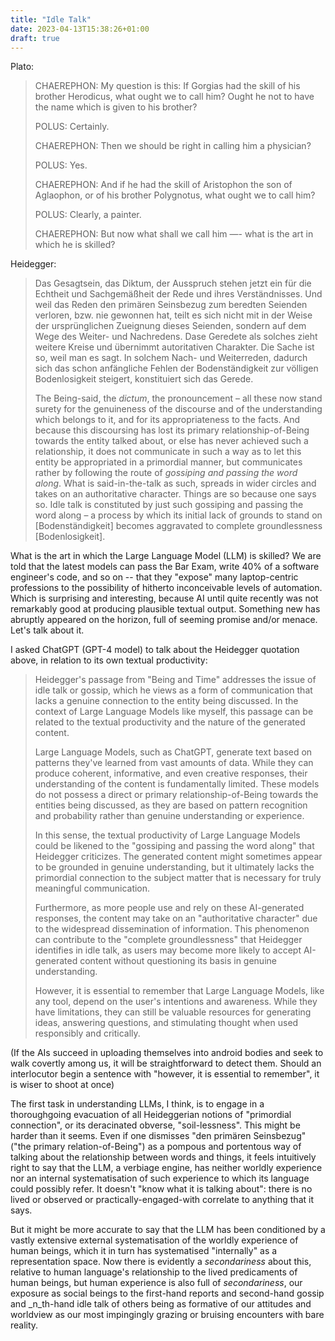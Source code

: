 ```yaml
---
title: "Idle Talk"
date: 2023-04-13T15:38:26+01:00
draft: true
---
```

Plato:

> CHAEREPHON: My question is this: If Gorgias had the skill of his brother Herodicus, what ought we to call him? Ought he not to have the name which is given to his brother?
>
> POLUS: Certainly.
>
> CHAEREPHON: Then we should be right in calling him a physician?
>
> POLUS: Yes.
>
> CHAEREPHON: And if he had the skill of Aristophon the son of Aglaophon, or of his brother Polygnotus, what ought we to call him?
>
> POLUS: Clearly, a painter.
>
> CHAEREPHON: But now what shall we call him —- what is the art in which he is skilled?

Heidegger:

> Das Gesagtsein, das Diktum, der Ausspruch stehen jetzt ein für die Echtheit und Sachgemäßheit der Rede und ihres Verständnisses. Und weil das Reden den primären Seinsbezug zum beredten Seienden verloren, bzw. nie gewonnen hat, teilt es sich nicht mit in der Weise der ursprünglichen Zueignung dieses Seienden, sondern auf dem Wege des Weiter- und Nachredens. Dase Geredete als solches zieht weitere Kreise und übernimmt autoritativen Charakter. Die Sache ist so, weil man es sagt. In solchem Nach- und Weiterreden, dadurch sich das schon anfängliche Fehlen der Bodenständigkeit zur völligen Bodenlosigkeit steigert, konstituiert sich das Gerede.
>
> The Being-said, the _dictum_, the pronouncement – all these now stand surety for the genuineness of the discourse and of the understanding which belongs to it, and for its appropriateness to the facts. And because this discoursing has lost its primary relationship-of-Being towards the entity talked about, or else has never achieved such a relationship, it does not communicate in such a way as to let this entity be appropriated in a primordial manner, but communicates rather by following the route of _gossiping  and passing the word along_. What is said-in-the-talk as such, spreads in wider circles and takes on an authoritative character. Things are so because one says so. Idle talk is constituted by just such gossiping and passing the word along – a process by which its initial lack of grounds to stand on [Bodenständigkeit] becomes aggravated to complete groundlessness [Bodenlosigkeit].

What is the art in which the Large Language Model (LLM) is skilled? We are told that the latest models can pass the Bar Exam, write 40% of a software engineer's code, and so on -- that they "expose" many laptop-centric professions to the possibility of hitherto inconceivable levels of automation. Which is surprising and interesting, because AI until quite recently was not remarkably good at producing plausible textual output. Something new has abruptly appeared on the horizon, full of seeming promise and/or menace. Let's talk about it.

I asked ChatGPT (GPT-4 model) to talk about the Heidegger quotation above, in relation to its own textual productivity:

> Heidegger's passage from "Being and Time" addresses the issue of idle talk or gossip, which he views as a form of communication that lacks a genuine connection to the entity being discussed. In the context of Large Language Models like myself, this passage can be related to the textual productivity and the nature of the generated content.
>
> Large Language Models, such as ChatGPT, generate text based on patterns they've learned from vast amounts of data. While they can produce coherent, informative, and even creative responses, their understanding of the content is fundamentally limited. These models do not possess a direct or primary relationship-of-Being towards the entities being discussed, as they are based on pattern recognition and probability rather than genuine understanding or experience.
>
> In this sense, the textual productivity of Large Language Models could be likened to the "gossiping and passing the word along" that Heidegger criticizes. The generated content might sometimes appear to be grounded in genuine understanding, but it ultimately lacks the primordial connection to the subject matter that is necessary for truly meaningful communication.
>
> Furthermore, as more people use and rely on these AI-generated responses, the content may take on an "authoritative character" due to the widespread dissemination of information. This phenomenon can contribute to the "complete groundlessness" that Heidegger identifies in idle talk, as users may become more likely to accept AI-generated content without questioning its basis in genuine understanding.
>
> However, it is essential to remember that Large Language Models, like any tool, depend on the user's intentions and awareness. While they have limitations, they can still be valuable resources for generating ideas, answering questions, and stimulating thought when used responsibly and critically.

(If the AIs succeed in uploading themselves into android bodies and seek to walk covertly among us, it will be straightforward to detect them. Should an interlocutor begin a sentence with "however, it is essential to remember", it is wiser to shoot at once)

The first task in understanding LLMs, I think, is to engage in a thoroughgoing evacuation of all Heideggerian notions of "primordial connection", or its deracinated obverse, "soil-lessness".  This might be harder than it seems. Even if one dismisses "den primären Seinsbezug" ("the primary relation-of-Being") as a pompous and portentous way of talking about the relationship between words and things, it feels intuitively right to say that the LLM, a verbiage engine, has neither worldly experience nor an internal systematisation of such experience to which its language could possibly refer. It doesn't "know what it is talking about": there is no lived or observed or practically-engaged-with correlate to anything that it says.

But it might be more accurate to say that the LLM has been conditioned by a vastly extensive external systematisation of the worldly experience of human beings, which it in turn has systematised "internally" as a representation space. Now there is evidently a _secondariness_ about this, relative to human language's relationship to the lived predicaments of human beings, but human experience is also full of _secondariness_, our exposure as social beings to the first-hand reports and second-hand gossip and _n_th-hand idle talk of others being as formative of our attitudes and worldview as our most impingingly grazing or bruising encounters with bare reality.

